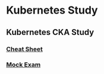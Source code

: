 # Kubernetes Study

## Kubernetes CKA Study
### [Cheat Sheet](https://github.com/Zoe-0925/Kubernetes-Study/tree/main/CKA-Certification-Study-Notes)
### [Mock Exam](https://github.com/Zoe-0925/Kubernetes-Study/tree/main/CKA-Certification-Study-Notes/Mock-exam)